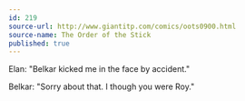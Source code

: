 ```yaml
---
id: 219
source-url: http://www.giantitp.com/comics/oots0900.html
source-name: The Order of the Stick
published: true
---
```


<p>Elan: "Belkar kicked me in the face by accident."</p>

<p>Belkar: "Sorry about that. I though you were Roy."</p>


